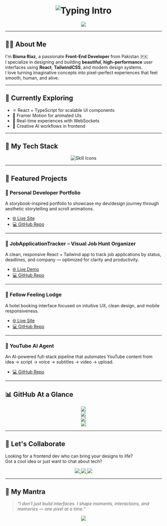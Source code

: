 <h1 align="center">
  <img src="https://readme-typing-svg.demolab.com?font=Fira+Code&size=28&duration=3000&pause=1000&center=true&vCenter=true&color=00F9FF&width=750&lines=Hi+there,+I'm+Bisma+Riaz.;Creative+Front-End+Developer.;Pixel+Artist+at+Heart.;Bridging+Design+and+Code." alt="Typing Intro" />
</h1>

<p align="center">
  <img src="https://capsule-render.vercel.app/api?type=waving&color=0FF0FC&height=150&section=header&text=Bisma%20Riaz%20%7C%20Frontend%20Dev&fontSize=30&fontColor=000000&animation=twinkling" />
</p>

---

## 👩‍💻 About Me

I'm **Bisma Riaz**, a passionate **Front-End Developer** from Pakistan 🇵🇰  
I specialize in designing and building **beautiful**, **high-performance** user interfaces using **React**, **TailwindCSS**, and modern design systems.  
I love turning imaginative concepts into pixel-perfect experiences that feel smooth, human, and alive.

---

## 🚀 Currently Exploring

- ⚛️ React + TypeScript for scalable UI components  
- 🎨 Framer Motion for animated UIs  
- 🔄 Real-time experiences with WebSockets  
- 🤖 Creative AI workflows in frontend  

---

## 🧰 My Tech Stack

<p align="center">
  <img src="https://skillicons.dev/icons?i=html,css,js,ts,react,tailwind,figma,vscode,git,github,python" alt="Skill Icons" />
</p>

---

## 📌 Featured Projects

### 🎨 Personal Developer Portfolio

A storybook-inspired portfolio to showcase my dev/design journey through aesthetic storytelling and scroll animations.

- [🌐 Live Site](https://bismaportfolio.netlify.app)  
- [💻 GitHub Repo](https://github.com/bisma-codes/bismaportfolio)

---

### 🎯 JobApplicationTracker – Visual Job Hunt Organizer

 A clean, responsive React + Tailwind app to track job applications by status, deadlines, and company — optimized for clarity and productivity.

- [🌐 Live Demo](https://bisma-codes.github.io/Jobapplicationtracker/)  
- [💻 GitHub Repo](https://github.com/bisma-codes/Jobapplicationtracker)

---

### 🏨 Fellow Feeling Lodge

A hotel booking interface focused on intuitive UX, clean design, and mobile responsiveness.

- [🌐 Live Site](https://bisma-codes.github.io/fellow-feeling-lodge/)  
- [💻 GitHub Repo](https://github.com/bisma-codes/fellow-feeling-lodge)

---

### 🤖 YouTube AI Agent

An AI-powered full-stack pipeline that automates YouTube content from idea → script → voice → subtitles → video → upload.

- [💻 GitHub Repo](https://github.com/bisma-codes/youtube-auto-agent)

---

## 📊 GitHub At a Glance

<p align="center">
  <img src="https://github-profile-trophy.vercel.app/?username=bisma-codes&theme=radical&margin-w=10&no-frame=true&no-bg=true" />
  <br/>
  <img src="https://github-readme-stats.vercel.app/api?username=bisma-codes&show_icons=true&theme=midnight-purple&hide_border=true&count_private=true" />
  <br/>
  <img src="https://github-readme-streak-stats.herokuapp.com/?user=bisma-codes&theme=midnight-purple&hide_border=true" />
  <br/>
  <img src="https://github-readme-stats.vercel.app/api/top-langs/?username=bisma-codes&layout=compact&theme=midnight-purple&hide_border=true" />
</p>

---

## 🤝 Let's Collaborate

Looking for a frontend dev who can bring your designs to life?  
Got a cool idea or just want to chat about tech?

<p align="center">
  <a href="mailto:bismamohdriaz@gmail.com">
    <img src="https://img.shields.io/badge/Gmail-D14836?style=for-the-badge&logo=gmail&logoColor=white" />
  </a>
  <a href="https://www.linkedin.com/in/bisma-riaz-028489291/">
    <img src="https://img.shields.io/badge/LinkedIn-0077B5?style=for-the-badge&logo=linkedin&logoColor=white" />
  </a>
  <a href="https://bismaportfolio.netlify.app">
    <img src="https://img.shields.io/badge/Portfolio-0A0A0A?style=for-the-badge&logo=vercel&logoColor=white" />
  </a>
</p>

---

## 💭 My Mantra

> _“I don’t just build interfaces. I shape moments, interactions, and memories — one pixel at a time.”_

<p align="center">
  <img src="https://capsule-render.vercel.app/api?type=waving&color=0FF0FC&height=120&section=footer" />
</p>

